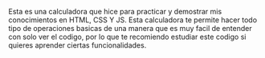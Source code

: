 Esta es una calculadora que hice para practicar y demostrar mis conocimientos en HTML, CSS Y JS.
Esta calculadora te permite hacer todo tipo de operaciones basicas de una manera que es muy facil de entender con solo ver el codigo, por lo que te recomiendo estudiar este codigo si quieres aprender ciertas funcionalidades.
